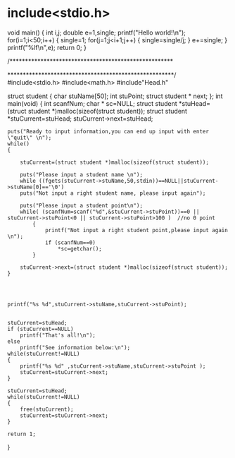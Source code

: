 
















# include<stdio.h>
void main()
{
    int i,j;
    double e=1,single;
    printf("Hello world!\n");
    for(i=1;i<50;i++)
    {
        single=1;
        for(j=1;j<i+1;j++)
        {
        	single=single/j;
        }
        e+=single;
    }
    printf("%lf\n",e);
    return 0;
}

/*****************************************************

******************************************************/
#include<stdio.h>
#include<math.h>
#include"Head.h"

struct student
    {
        char stuName[50];
        int  stuPoint;
        struct student * next;
    };
int main(void)
{
    int scanfNum;
    char * sc=NULL;
    struct student *stuHead=(struct student *)malloc(sizeof(struct student));
    struct student *stuCurrent=stuHead;
    stuCurrent->next=stuHead;

    puts("Ready to input information,you can end up input with enter \"quit\" \n");
    while()
    {

        stuCurrent=(struct student *)malloc(sizeof(struct student));

        puts("Please input a student name \n");
        while ((fgets(stuCurrent->stuName,50,stdin))==NULL||stuCurrent->stuName[0]=='\0')
        puts("Not input a right student name, please input again");

        puts("Please input a student point\n");
        while( (scanfNum=scanf("%d",&stuCurrent->stuPoint))==0 || stuCurrent->stuPoint<0 || stuCurrent->stuPoint>100 )  //no 0 point
            {
                printf("Not input a right student point,please input again \n");
                if (scanfNum==0)
                    *sc=getchar();
            }

        stuCurrent->next=(struct student *)malloc(sizeof(struct student));
    }




    printf("%s %d",stuCurrent->stuName,stuCurrent->stuPoint);


    stuCurrent=stuHead;
    if (stuCurrent==NULL)
        printf("That's all!\n");
    else
        printf("See information below:\n");
    while(stuCurrent!=NULL)
    {
        printf("%s %d" ,stuCurrent->stuName,stuCurrent->stuPoint );
        stuCurrent=stuCurrent->next;
    }

    stuCurrent=stuHead;
    while(stuCurrent!=NULL)
    {
        free(stuCurrent);
        stuCurrent=stuCurrent->next;
    }

    return 1;

}









